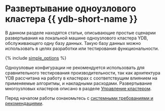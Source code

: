 # Развертывание одноузлового кластера {{ ydb-short-name }}

В данном разделе находятся статьи, описывающие простые сценарии развертывания на локальной машине одноузлового кластера YDB, обслуживающего одну базу данных. Такую базу данных можно использовать в целях разработки или тестирования функциональности.

{% include [simple_options](simple_options.md) %}

Одноузловые конфигурации не рекомендуется использовать для сравнительного тестирования производительности, так как архитектура YDB рассчитана на работу в кластерах с соответствущим влиянием на применяемые алгоритмы, и накладными расходами. Развертывание многоузловых кластеров описано в разделе [Управление кластером](../../../deploy/index.md).

Перед началом работы ознакомьтесь с [системными требованиями и рекомендациями](../../../cluster/system-requirements.md).
